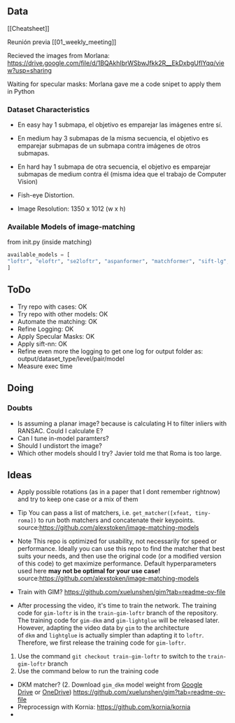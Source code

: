 ## Data

[[Cheatsheet]]

Reunión previa [[01_weekly_meeting]]

Recieved the images from Morlana:
https://drive.google.com/file/d/1BQAkhIbrWSbwJfkk2R__EkDxbgUflYqq/view?usp=sharing

Waiting for specular masks: Morlana gave me a code snipet to apply them in Python
### Dataset Characteristics

- En easy hay 1 submapa, el objetivo es emparejar las imágenes entre sí.

- En medium hay 3 submapas de la misma secuencia, el objetivo es emparejar submapas de un submapa contra imágenes de otros submapas.

- En hard hay 1 submapa de otra secuencia, el objetivo es emparejar submapas de medium contra él (misma idea que el trabajo de Computer Vision)

- Fish-eye Distortion.
- Image Resolution: 1350 x 1012 (w x h)
### Available Models of image-matching

from init.py (inside matching)
```python
available_models = [
"loftr", "eloftr", "se2loftr", "aspanformer", "matchformer", "sift-lg", "superpoint-lg", "disk-lg", "aliked-lg", "doghardnet-lg", "roma", "tiny-roma", "dedode", "steerers", "affine-steerers", "dedode-kornia", "sift-nn", "orb-nn", "patch2pix", "superglue", "r2d2", "d2net", "duster", "master", "doghardnet-nn", "xfeat", "xfeat-star", "xfeat-lg", "xfeat-steerers-perm", "xfeat-steerers-learned", "xfeat-star-steerers-perm", "xfeat-star-steerers-learned", "dedode-lg", "gim-dkm", "gim-lg", "omniglue", "xfeat-subpx", "xfeat-lg-subpx", "dedode-subpx", "splg-subpx", "aliked-subpx", "sift-sphereglue", "superpoint-sphereglue"
]
```

## ToDo
- Try repo with cases: OK
- Try repo with other models: OK
- Automate the matching: OK
- Refine Logging: OK
- Apply Specular Masks: OK
- Apply sift-nn: OK
- Refine even more the logging to get one log for output folder as: output/dataset_type/level/pair/model
- Measure exec time
## Doing



### Doubts
- Is assuming a planar image? because is calculating H to filter inliers with RANSAC. Could I calculate E? 
- Can I tune in-model paramters?
- Should I undistort the image?
- Which other models should I try? Javier told me that Roma is too large. 
## Ideas
- Apply possible rotations (as in a paper that I dont remember rightnow) and try to keep one case or a mix of them
- Tip
	You can pass a list of matchers, i.e. `get_matcher([xfeat, tiny-roma])` to run both matchers and concatenate their keypoints. source:https://github.com/alexstoken/image-matching-models
- Note
	This repo is optimized for usability, not necessarily for speed or performance. Ideally you can use this repo to find the matcher that best suits your needs, and then use the original code (or a modified version of this code) to get maximize performance. Default hyperparameters used here **may not be optimal for your use case!** source:https://github.com/alexstoken/image-matching-models

 - Train with GIM? https://github.com/xuelunshen/gim?tab=readme-ov-file
-  After processing the video, it's time to train the network. The training code for `gim-loftr` is in the `train-gim-loftr` branch of the repository. The training code for `gim-dkm` and `gim-lightglue` will be released later. However, adapting the video data by `gim` to the architecture of `dkm` and `lightglue` is actually simpler than adapting it to `loftr`. Therefore, we first release the training code for `gim-loftr`.

1. Use the command `git checkout train-gim-loftr` to switch to the `train-gim-loftr` branch
2. Use the command below to run the training code

 - DKM matcher? (2. Download `gim_dkm` model weight from [Google Drive](https://drive.google.com/file/d/1gk97V4IROnR1Nprq10W9NCFUv2mxXR_-/view?usp=sharing) or [OneDrive](https://stuxmueducn-my.sharepoint.com/:u:/g/personal/xuelun_stu_xmu_edu_cn/EdJOibZ8VABOoKoyOHWo8ZEBHd_MyHbSvhRyT_o40SIPGA?e=GCjGZE)) https://github.com/xuelunshen/gim?tab=readme-ov-file
- Preprocessign with Kornia: https://github.com/kornia/kornia
- 
